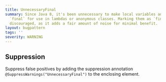 ```yaml
---
title: UnnecessaryFinal
summary: Since Java 8, it's been unnecessary to make local variables and parameters
  `final` for use in lambdas or anonymous classes. Marking them as `final` is weakly
  discouraged, as it adds a fair amount of noise for minimal benefit.
layout: bugpattern
tags: ''
severity: WARNING
---
```


<!--
*** AUTO-GENERATED, DO NOT MODIFY ***
To make changes, edit the @BugPattern annotation or the explanation in docs/bugpattern.
-->



## Suppression
Suppress false positives by adding the suppression annotation `@SuppressWarnings("UnnecessaryFinal")` to the enclosing element.
